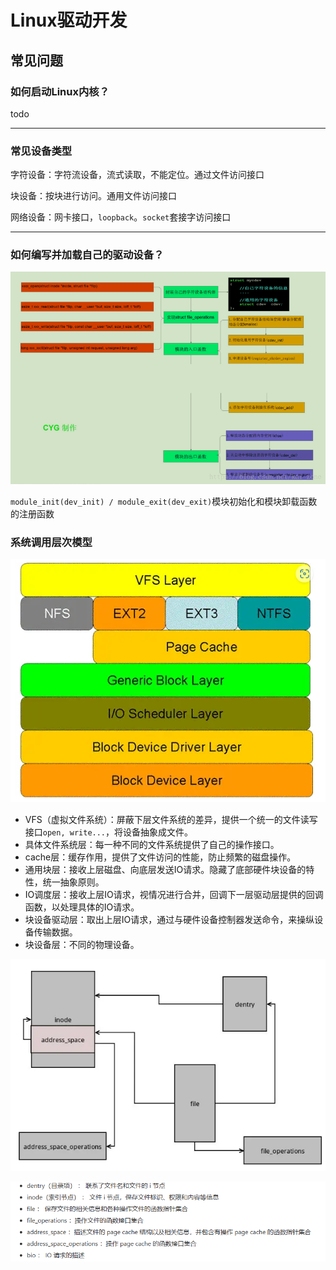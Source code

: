 

# Linux驱动开发

## 常见问题

### 如何启动Linux内核？

todo

---------

### 常见设备类型

字符设备：字符流设备，流式读取，不能定位。通过文件访问接口

块设备：按块进行访问。通用文件访问接口

网络设备：网卡接口，`loopback`。`socket`套接字访问接口

--------

### 如何编写并加载自己的驱动设备？

![img](./assets/70.png)

`module_init(dev_init) / module_exit(dev_exit)`模块初始化和模块卸载函数的注册函数

### 系统调用层次模型

![image-20230918133221465](./assets/image-20230918133221465.png)

* VFS（虚拟文件系统）：屏蔽下层文件系统的差异，提供一个统一的文件读写接口`open, write...`，将设备抽象成文件。
* 具体文件系统层：每一种不同的文件系统提供了自己的操作接口。
* cache层：缓存作用，提供了文件访问的性能，防止频繁的磁盘操作。
* 通用块层：接收上层磁盘、向底层发送IO请求。隐藏了底部硬件块设备的特性，统一抽象原则。
* IO调度层：接收上层IO请求，视情况进行合并，回调下一层驱动层提供的回调函数，以处理具体的IO请求。
* 块设备驱动层：取出上层IO请求，通过与硬件设备控制器发送命令，来操纵设备传输数据。
* 块设备层：不同的物理设备。

![image-20230918134047366](./assets/image-20230918134047366.png)

![image-20230918134032968](./assets/image-20230918134032968.png)